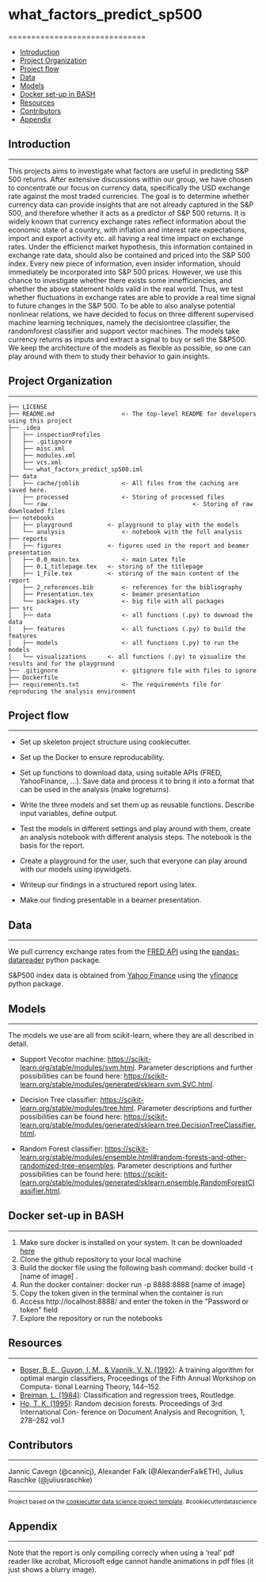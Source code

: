 # what_factors_predict_sp500
==============================

- [Introduction](#Introduction)
- [Project Organization](#Project-Organization)
- [Project flow](#Project-flow)
- [Data](#Data)
- [Models](#Models)
- [Docker set-up in BASH](#Docker-set-up-in-BASH)
- [Resources](#Resources)
- [Contributors](#Contributors)
- [Appendix](#Appendix)


## Introduction
------------
This projects aims to investigate what factors are useful in predicting S&P 500 returns. After extensive discussions within our group, we have chosen to concentrate our focus on currency data, specifically the USD exchange rate against the most traded currencies. The goal is to determine whether currency data can provide insights that are not already captured in the S&P 500, and therefore whether it acts as a predictor of S&P 500 returns.
It is widely known that currency exchange rates reflect information about the economic state of a country, with inflation and interest rate expectations, import and export activity etc. all having a real time impact on exchange rates.
Under the efficienct market hypothesis, this information contained in exchange rate data, should also be contained and priced into the S&P 500 index. Every new piece of information, even insider information, should immediately be incorporated into S&P 500 prices. However, we use this chance to investigate whether there exists some innefficiencies, and whether the above statement holds valid in the real world. Thus, we test whether fluctuations in exchange rates are able to provide a real time signal to future changes in the S&P 500. To be able to also analyse potential nonlinear relations, we have decided to focus on three different supervised machine learning techniques, namely the decisiontree classifier, the randomforest classifier and support vector machines. The models take currency returns as inputs and extract a signal to buy or sell the S&P500. We keep the architecture of the models as flexible as possible, so one can play around with them to study their behavior to gain insights.

## Project Organization
------------

    ├── LICENSE
    ├── README.md					<- The top-level README for developers using this project	
    ├── .idea
    │   ├── inspectionProfiles						
    │   ├── .gitignore									
    │   ├── misc.xml									
    │   ├── modules.xml								
    │   ├── vcs.xml										
    │   └── what_factors_predict_sp500.iml			
    ├── data
    │   ├── cache/joblib			<- All files from the caching are saved here.
    │   ├── processed				<- Storing of processed files
    │   └── raw											<- Storing of raw downloaded files
    ├── notebooks
    │   ├── playground			<- playground to play with the models
    │   └── analysis				<- notebook with the full analysis
    ├── reports
    │   ├── figures				<- figures used in the report and beamer presentation
    │   ├── 0.0_main.tex			<- main Latex file
    │   ├── 0.1_titlepage.tex	<- storing of the titlepage
    │   ├── 1_File.tex			<- storing of the main content of the report
    │   ├── 2_references.bib		<- references for the bibliography
    │   ├── Presentation.tex		<- beamer presentation
    │   └── packages.sty			<- big file with all packages
    ├── src
    │   ├── data					<- all functions (.py) to downoad the data
    │   ├── features				<- all functions (.py) to build the features
    │   ├── models					<- all functions (.py) to run the models
    │   └── visualizations		<- all functions (.py) to visualize the results and for the playground
    ├── .gitignore					<- gitignore file with files to ignore
    ├── Dockerfile																															
    ├── requirements.txt			<- The requirements file for reproducing the analysis environment
												

## Project flow
--------
- Set up skeleton project structure using cookiecutter.

- Set up the Docker to ensure reproducability.

- Set up functions to download data, using suitable APIs (FRED, YahooFinance, ...). Save data and process it to bring it into a format that can be used in the analysis (make logreturns).

- Write the three models and set them up as reusable functions. Describe input variables, define output.

- Test the models in different settings and play around with them, create an analysis notebook with different analysis steps. The notebook is the basis for the report.

- Create a playground for the user, such that everyone can play around with our models using ipywidgets.

- Writeup our findings in a structured report using latex.

- Make our finding presentable in a beamer presentation.


## Data 
------------

We pull currency exchange rates from the [FRED API](https://fred.stlouisfed.org/docs/api/fred/) using the [pandas-datareader](https://github.com/pydata/pandas-datareader) python package.

S&P500 index data is obtained from [Yahoo Finance](https://finance.yahoo.com) using the [yfinance](https://pypi.org/project/yfinance/) python package.


## Models
------------

The models we use are all from scikit-learn, where they are all described in detail. 

- Support Vecotor machine: https://scikit-learn.org/stable/modules/svm.html. Parameter descriptions and further possibilities can be found here: https://scikit-learn.org/stable/modules/generated/sklearn.svm.SVC.html.

- Decision Tree classifier: https://scikit-learn.org/stable/modules/tree.html. Parameter descriptions and further possibilities can be found here: https://scikit-learn.org/stable/modules/generated/sklearn.tree.DecisionTreeClassifier.html.

- Random Forest classifier: https://scikit-learn.org/stable/modules/ensemble.html#random-forests-and-other-randomized-tree-ensembles. Parameter descriptions and further possibilities can be found here: https://scikit-learn.org/stable/modules/generated/sklearn.ensemble.RandomForestClassifier.html.


## Docker set-up in BASH
------------
1. Make sure docker is installed on your system. It can be downloaded [here](https://www.docker.com/products/docker-desktop/)
2. Clone the github repository to your local machine
3. Build the docker file using the following bash command: docker build -t [name of image] .
4. Run the docker container: docker run -p 8888:8888 [name of image]
5. Copy the token given in the terminal when the container is run
6. Access http://localhost:8888/ and enter the token in the "Password or token" field
7. Explore the repository or run the notebooks



## Resources
------------
- [Boser, B. E., Guyon, I. M., & Vapnik, V. N. (1992)](https://doi.org/10.1145/130385.130401): A training algorithm for optimal
margin classifiers, Proceedings of the Fifth Annual Workshop on Computa-
tional Learning Theory, 144–152.
- [Breiman, L. (1984)](https://doi.org/10.1201/9781315139470): Classification and regression trees, Routledge.
- [Ho, T. K. (1995)](https://doi.org/10.1109/ICDAR.1995.598994): Random decision forests. Proceedings of 3rd International Con-
ference on Document Analysis and Recognition, 1, 278–282 vol.1




## Contributors
------------

Jannic Cavegn (@cannicj), Alexander Falk (@AlexanderFalkETH), Julius Raschke (@juliusraschke)

--------

<p><small>Project based on the <a target="_blank" href="https://drivendata.github.io/cookiecutter-data-science/">cookiecutter data science project template</a>. #cookiecutterdatascience</small></p>

## Appendix
------------

Note that the report is only compiling correcly when using a ‘real’ pdf reader like acrobat, Microsoft edge cannot handle animations in pdf files (it just shows a blurry image).
